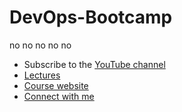 # DevOps-Bootcamp
no no no no no
- Subscribe to the [YouTube channel](https://www.youtube.com/KunalKushwaha?sub_confirmation=1)
- [Lectures]([https://www.youtube.com/playlist?list=PL9gnSGHSqcnr_DxHsP7AW9ftq0AtAyYqJ](https://www.youtube.com/playlist?list=PL9gnSGHSqcnoqBXdMwUTRod4Gi3eac2Ak))
- [Course website](https://wemakedevs.org/courses/devops)
- [Connect with me](http://kunalkushwaha.com)
